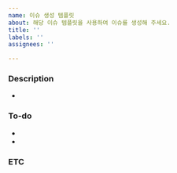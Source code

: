 ```yaml
---
name: 이슈 생성 템플릿
about: 해당 이슈 템플릿을 사용하여 이슈를 생성해 주세요.
title: ''
labels: ''
assignees: ''

---
```


### Description
-

### To-do
-
-

### ETC
